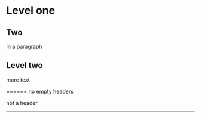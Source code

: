 Level one
=========

Two
---

In a paragraph

Level two
---------
more text

======
no empty headers

not a header
------------ -----
